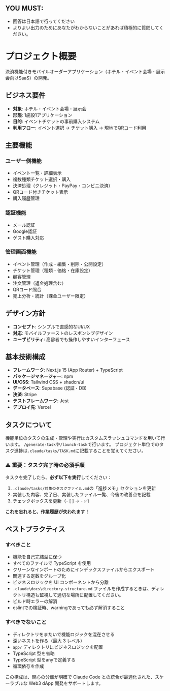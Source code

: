 
## YOU MUST: 
- 回答は日本語で行ってください
- よりよい出力のためにあなたがわからないことがあれば積極的に質問してください。

# プロジェクト概要

決済機能付きモバイルオーダーアプリケーション（ホテル・イベント会場・展示会向けSaaS）の開発。

## ビジネス要件

- **対象**: ホテル・イベント会場・展示会
- **形態**: 1施設1アプリケーション
- **目的**: イベントチケットの事前購入システム
- **利用フロー**: イベント選択 → チケット購入 → 現地でQRコード利用

## 主要機能

### ユーザー側機能
- イベント一覧・詳細表示
- 複数種類チケット選択・購入
- 決済処理（クレジット・PayPay・コンビニ決済）
- QRコード付きチケット表示
- 購入履歴管理

### 認証機能
- メール認証
- Google認証
- ゲスト購入対応

### 管理画面機能
- イベント管理（作成・編集・削除・公開設定）
- チケット管理（種類・価格・在庫設定）
- 顧客管理
- 注文管理（返金処理含む）
- QRコード照合
- 売上分析・統計（課金ユーザー限定）

## デザイン方針

- **コンセプト**: シンプルで直感的なUI/UX
- **対応**: モバイルファーストのレスポンシブデザイン
- **ユーザビリティ**: 高齢者でも操作しやすいインターフェース

## 基本技術構成

- **フレームワーク**: Next.js 15 (App Router) + TypeScript
- **パッケージマネージャー**: npm
- **UI/CSS**: Tailwind CSS + shadcn/ui
- **データベース**: Supabase (認証・DB)
- **決済**: Stripe
- **テストフレームワーク**: Jest
- **デプロイ先**: Vercel

## タスクについて
機能単位のタスクの生成・管理や実行はカスタムスラッシュコマンドを用いて行います。
`/generate-task`や`/launch-task`で行います。
プロジェクト単位でのタスク進捗は`.claude/tasks/TASK.md`に記載することを覚えてください。

### ⚠️ 重要：タスク完了時の必須手順
タスクを完了したら、**必ず以下を実行**してください：
1. `.claude/tasks/対象のタスクファイル.md`の「進捗メモ」セクションを更新
2. 実装した内容、完了日、実装したファイル一覧、今後の改善点を記載
3. チェックボックスを更新（- [ ] → - ✅）

**これを忘れると、作業履歴が失われます！**

## ベストプラクティス

### すべきこと

- 機能を自己完結型に保つ
- すべてのファイルで TypeScript を使用
- クリーンなインポートのためにインデックスファイルからエクスポート
- 関連する定数をグループ化
- ビジネスロジックを UI コンポーネントから分離
- `.claude\docs\directory-structure.md` ファイルを作成するときは、ディレクトリ構造も監視して適切な場所に配置してください。
- ビルド時エラーの解消
- eslintでの検証時、warningであっても必ず解消すること

### すべきでないこと

- ディレクトリをまたいで機能ロジックを混在させる
- 深いネストを作る（最大 3 レベル）
- `app/` ディレクトリにビジネスロジックを配置
- TypeScript 型を省略
- TypeScript 型をanyで定義する
- 循環依存を作成

この構成は、関心の分離が明確で Claude Code との統合が最適化された、スケーラブルな Web3 dApp 開発をサポートします。